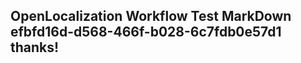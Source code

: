 <properties
ms.topic="hero-topic"
ms.test1="hero-topic"
ms.test2="test"/>

## OpenLocalization Workflow Test MarkDown efbfd16d-d568-466f-b028-6c7fdb0e57d1 thanks!
